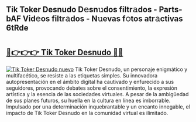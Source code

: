 ## Tik Toker Desnudo D𝚎sn𝚞dos filtr𝚊dos - Parts-bAF Vid𝚎os filtr𝚊dos - N𝚞evas f𝚘tos atr𝚊ctivas 6tRde

# <h2><a href="http://mb2ecxx.tromn.icu/?c=Tik+Toker+Desnudo">🔗👉👉👉 Tik Toker Desnudo 🔗🔗</a></h2>

[![Tik Toker Desnudo nuevo](https://i.imgur.com/pEAQMta.gif)](http://mb2ecxx.tromn.icu/?c=Tik+Toker+Desnudo)
Tik Toker Desnudo, un personaje enigmático y multifacético, se resiste a las etiquetas simples. Su innovadora autopresentación en el ámbito digital ha cautivado y enfurecido a sus seguidores, provocando debates sobre el consentimiento, la expresión artística y la esencia de las sociedades virtuales. A pesar de la ambigüedad de sus planes futuros, su huella en la cultura en línea es imborrable. Impulsado por una determinación inquebrantable y un encanto innegable, el impacto de Tik Toker Desnudo en la comunidad virtual es ilimitado.

